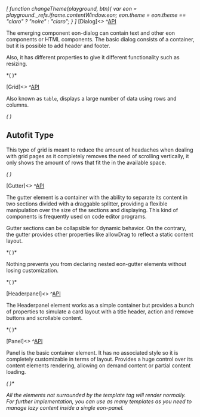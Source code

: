 *[
  function changeTheme(playground, btn){
    var eon = playground._refs.iframe.contentWindow.eon;
    eon.theme = eon.theme == "claro" ? "noire" : "claro";
  }
]*
[Dialog]<>
^[API](#!&mode=api&file=ui%2Feon-dialog%2Feon-dialog.html)

The emerging component eon-dialog can contain text and other eon components or HTML components.
The basic dialog consists of a container, but it is possible to add header and footer.

Also, it has different properties to give it different functionality such as resizing.


*(
<doc-playground label="Common usage" format="true" html="true" js="true" css="true" selector="#content">
  <template type="html">
    <doc-head>
      <script src='framework/doc-eon/eon/eon.js'></script>
      <script>
        eon.import([
          'framework/doc-eon/eon/ui/eon-dialog',
          'framework/doc-eon/eon/ui/eon-text',
          'framework/doc-eon/eon/ui/eon-button',
          'framework/doc-eon/custom/doc-playground/doc-showcase'
        ])
      </script>
      <style>
        body {
          display: flex;
          flex-wrap: wrap;
        }   
        #content {
          display:flex;
          flex-wrap: wrap;
          width: 100%;
        }     
        #textDialog {
          max-width: 700px;
          max-height: 300px;
        }
        .d-dialog-form {
          display:flex;
          flex-direction: column;
          padding: 0;
        }
        .d-dialog-placeholder {
          height: 200px;
          width: 100%;
        }
        .d-top-margin {
          margin-top: 10px;
        }
        .d-right-margin {
          margin-right: 10px;
        }
        #myDialog.eon-dialog-dialog .eon-dialog-content {
          padding: 0 25px 25px 25px;
        }
        .d-dialog-form eon-text {
          margin: 5px 0;
        }
        @media (max-width: 460px) {
          .d-dialog-form eon-text {
            width: 100% !important;
          }
        }
      </style>
  </doc-head>
  <doc-body>
    <div id="content"> 
      <doc-showcase label="Interactive">
          <eon-button value="Show" onclick="document.querySelector('#textDialog').open()"></eon-button>
          <eon-dialog id="textDialog" class="d-dialog" heading="Interactive dialog" blur="true" closable="true" maximize="true"
            minimize="true" resize="true" drag="true" default-style="false">
            <eon-section type="content">
              <p>
                Lorem ipsum dolor sit amet, consectetur adipisicing elit, sed do eiusmod tempor
                incididunt ut labore et dolore magna aliqua.
                Ut enim ad minim veniam, quis nostrud exercitation ullamco laboris nisi ut
                aliquip
                ex ea commodo
                consequat. Duis aute irure dolor in reprehenderit in voluptate velit esse
                cillum
                dolore eu fugiat
                nulla pariatur. Excepteur sint occaecat cupidatat non proident, sunt in culpa
                qui
                officia deserunt
                mollit anim id est laborum.
                <br>
                <br> Lorem ipsum dolor sit amet, consectetur adipisicing elit, sed do eiusmod
                tempor incididunt ut labore
                et dolore magna aliqua. Ut enim ad minim veniam, quis nostrud exercitation
                ullamco
                laboris nisi ut
                aliquip ex ea commodo consequat. Duis aute irure dolor in reprehenderit in
                voluptate velit esse cillum
                dolore eu fugiat nulla pariatur. Excepteur sint occaecat cupidatat non
                proident,
                sunt in culpa qui
                officia deserunt mollit anim id est laborum.
                <br>
                <br> Lorem ipsum dolor sit amet, consectetur adipisicing elit, sed do eiusmod
                tempor incididunt ut labore
                et dolore magna aliqua.
                <br>
              </p>
            </eon-section>
            <eon-section type="footer" location="right">
              <eon-button class="d-right-margin" value="Cancel" design="flat" onclick="document.querySelector('#textDialog').close()">
              </eon-button>
            </eon-section>
          </eon-dialog>
      </doc-showcase>
      <doc-showcase label="Login">
          <eon-button value="Show" onclick="document.querySelector('#myDialog').open()">
          </eon-button>
          <eon-dialog id="myDialog" modal="true" blur="true" resize="true" heading="Login" default-style="false">
            <eon-section type="content">
              <eon-form class="d-dialog-form" action="#" method="get">
                <eon-text name="userName" type="text" placeholder="User name" label="User name"></eon-text>
                <eon-text name="userPass" type="Password" placeholder="Password" label="Password"></eon-text>
                <eon-button class="d-top-margin" type="submit" value="Sign in" expand="full" design="flat"></eon-button>
              </eon-form>
            </eon-section>
          </eon-dialog>
      </doc-showcase>
    </div>
  <div style="height: 350px;"></div>
  </doc-body>
  </template>
  <template type="footer">
    {"button":{"action":"changeTheme", "icon":"bubble-chart"}}
  </template>
</doc-playground>
)*

[Grid]<>
^[API](#!&mode=api&file=ui%2Feon-grid%2Feon-grid.html)


Also known as `table`, displays a large number of data using rows and columns.

*(
<doc-playground label="Common Usage" html="true" js="true" css="true" selector="body">
  <template type="html">
      <head>
          <script src='framework/doc-eon/eon/eon.js'></script>
          <script>eon.import(['framework/doc-eon/eon/ui/eon-grid','framework/doc-eon/custom/doc-playground/doc-showcase']);</script>
      </head>
      <body>
          <doc-showcase label="Default">
              <eon-grid footer="true" entries-count="false" row-min-height="80" column-min-width="200"
                  columns="name, lastname, age, phone" headers="Name, Lastname, Age, Phone, DNI" style="height:340px" page-size="8" autofit="false">
                  <eon-grid-row>
                      <eon-grid-cell column="name">John</eon-grid-cell>
                      <eon-grid-cell column="lastname">Doe</eon-grid-cell>
                      <eon-grid-cell column="age">27</eon-grid-cell>
                      <eon-grid-cell column="phone">766565454</eon-grid-cell>
                  </eon-grid-row>
                  <eon-grid-row>
                      <eon-grid-cell column="name">Jill</eon-grid-cell>
                      <eon-grid-cell column="lastname">Smith</eon-grid-cell>
                      <eon-grid-cell column="phone">666676666</eon-grid-cell>
                  </eon-grid-row>
                  <eon-grid-row>
                      <eon-grid-cell column="name">Joseph</eon-grid-cell>
                      <eon-grid-cell column="lastname">Doe</eon-grid-cell>
                      <eon-grid-cell column="age">16</eon-grid-cell>
                      <eon-grid-cell column="phone">3345</eon-grid-cell>
                  </eon-grid-row>
                  <eon-grid-row>
                      <eon-grid-cell column="name">Charles</eon-grid-cell>
                      <eon-grid-cell column="lastname">Doe</eon-grid-cell>
                      <eon-grid-cell column="age">27</eon-grid-cell>
                      <eon-grid-cell column="phone">766565454</eon-grid-cell>
                  </eon-grid-row>
                  <eon-grid-row>
                      <eon-grid-cell column="name">Jaime</eon-grid-cell>
                      <eon-grid-cell column="lastname">Doe</eon-grid-cell>
                      <eon-grid-cell column="age">16</eon-grid-cell>
                      <eon-grid-cell column="phone">3345</eon-grid-cell>
                  </eon-grid-row>
                  <eon-grid-row>
                      <eon-grid-cell column="name">Johan</eon-grid-cell>
                      <eon-grid-cell column="lastname">Doe</eon-grid-cell>
                      <eon-grid-cell column="phone">666676666</eon-grid-cell>
                  </eon-grid-row>
                  <eon-grid-row>
                      <eon-grid-cell column="name">David</eon-grid-cell>
                      <eon-grid-cell column="lastname">Doe</eon-grid-cell>
                      <eon-grid-cell column="age">27</eon-grid-cell>
                      <eon-grid-cell column="phone">766565454</eon-grid-cell>
                  </eon-grid-row>
                  <eon-grid-row>
                      <eon-grid-cell column="name">Samuel</eon-grid-cell>
                      <eon-grid-cell column="lastname">Doe</eon-grid-cell>
                      <eon-grid-cell column="age">16</eon-grid-cell>
                      <eon-grid-cell column="phone">3345</eon-grid-cell>
                  </eon-grid-row>
                  <eon-grid-row>
                      <eon-grid-cell column="name">Vera</eon-grid-cell>
                      <eon-grid-cell column="lastname">Doe</eon-grid-cell>
                      <eon-grid-cell column="phone">666676666</eon-grid-cell>
                  </eon-grid-row>
                  <eon-grid-row>
                      <eon-grid-cell column="name">Janine</eon-grid-cell>
                      <eon-grid-cell column="lastname">Jackson</eon-grid-cell>
                      <eon-grid-cell column="age">27</eon-grid-cell>
                      <eon-grid-cell column="phone">766565454</eon-grid-cell>
                  </eon-grid-row>
                  </eon-grid>
          </doc-showcase>
      </body>
  </template>
  <template type="css">
      .doc-showcase-content{display:flex;}
      .doc-showcase-content eon-button{margin:0 5px;}
  </template>
  <template type="footer">
    {"button":{"action":"changeTheme", "icon":"theme"}}
  </template>
</doc-playground>
)*

## Autofit Type

This type of grid is meant to reduce the amount of headaches when dealing with grid pages as it completely removes the need of scrolling vertically, it only shows the amount of rows that fit the in the available space.

*(
<doc-playground label="Autofit" html="true" js="true" css="true" selector="body">
  <template type="html">
      <head>
          <script src='framework/doc-eon/eon/eon.js'></script>
          <script>eon.import(['framework/doc-eon/eon/ui/eon-grid','framework/doc-eon/custom/doc-playground/doc-showcase']);</script>
      </head>
      <body>
          <doc-showcase label='Smaller Space'>
              <eon-grid resizable="false" footer="true" entries-count="false" row-min-height="80" column-min-width="200" autofit="true"
                  columns="name, lastname, age, phone" headers="Name, Lastname, Age, Phone, DNI" style="height:260px">
                  <eon-grid-row>
                      <eon-grid-cell column="name">John</eon-grid-cell>
                      <eon-grid-cell column="lastname">Doe</eon-grid-cell>
                      <eon-grid-cell column="age">27</eon-grid-cell>
                      <eon-grid-cell column="phone">766565454</eon-grid-cell>
                  </eon-grid-row>
                  <eon-grid-row>
                      <eon-grid-cell column="name">Jill</eon-grid-cell>
                      <eon-grid-cell column="lastname">Smith</eon-grid-cell>
                      <eon-grid-cell column="phone">666676666</eon-grid-cell>
                  </eon-grid-row>
                  <eon-grid-row>
                      <eon-grid-cell column="name">Joseph</eon-grid-cell>
                      <eon-grid-cell column="lastname">Doe</eon-grid-cell>
                      <eon-grid-cell column="age">16</eon-grid-cell>
                      <eon-grid-cell column="phone">3345</eon-grid-cell>
                  </eon-grid-row>
                  <eon-grid-row>
                      <eon-grid-cell column="name">Charles</eon-grid-cell>
                      <eon-grid-cell column="lastname">Doe</eon-grid-cell>
                      <eon-grid-cell column="age">27</eon-grid-cell>
                      <eon-grid-cell column="phone">766565454</eon-grid-cell>
                  </eon-grid-row>
                  <eon-grid-row>
                      <eon-grid-cell column="name">Jaime</eon-grid-cell>
                      <eon-grid-cell column="lastname">Doe</eon-grid-cell>
                      <eon-grid-cell column="age">16</eon-grid-cell>
                      <eon-grid-cell column="phone">3345</eon-grid-cell>
                  </eon-grid-row>
                  <eon-grid-row>
                      <eon-grid-cell column="name">Johan</eon-grid-cell>
                      <eon-grid-cell column="lastname">Doe</eon-grid-cell>
                      <eon-grid-cell column="phone">666676666</eon-grid-cell>
                  </eon-grid-row>
                  <eon-grid-row>
                      <eon-grid-cell column="name">David</eon-grid-cell>
                      <eon-grid-cell column="lastname">Doe</eon-grid-cell>
                      <eon-grid-cell column="age">27</eon-grid-cell>
                      <eon-grid-cell column="phone">766565454</eon-grid-cell>
                  </eon-grid-row>
                  <eon-grid-row>
                      <eon-grid-cell column="name">Samuel</eon-grid-cell>
                      <eon-grid-cell column="lastname">Doe</eon-grid-cell>
                      <eon-grid-cell column="age">16</eon-grid-cell>
                      <eon-grid-cell column="phone">3345</eon-grid-cell>
                  </eon-grid-row>
                  <eon-grid-row>
                      <eon-grid-cell column="name">Vera</eon-grid-cell>
                      <eon-grid-cell column="lastname">Doe</eon-grid-cell>
                      <eon-grid-cell column="phone">666676666</eon-grid-cell>
                  </eon-grid-row>
                  <eon-grid-row>
                      <eon-grid-cell column="name">Janine</eon-grid-cell>
                      <eon-grid-cell column="lastname">Jackson</eon-grid-cell>
                      <eon-grid-cell column="age">27</eon-grid-cell>
                      <eon-grid-cell column="phone">766565454</eon-grid-cell>
                  </eon-grid-row>
                  </eon-grid>
          </doc-showcase>
          <doc-showcase label='Larger Space'>
              <eon-grid resizable="false" footer="true" entries-count="false" row-min-height="80" column-min-width="200" autofit="true"
                  columns="name, lastname, age, phone" headers="Name, Lastname, Age, Phone, DNI" style="height:580px">
                  <eon-grid-row>
                      <eon-grid-cell column="name">John</eon-grid-cell>
                      <eon-grid-cell column="lastname">Doe</eon-grid-cell>
                      <eon-grid-cell column="age">27</eon-grid-cell>
                      <eon-grid-cell column="phone">766565454</eon-grid-cell>
                  </eon-grid-row>
                  <eon-grid-row>
                      <eon-grid-cell column="name">Jill</eon-grid-cell>
                      <eon-grid-cell column="lastname">Smith</eon-grid-cell>
                      <eon-grid-cell column="phone">666676666</eon-grid-cell>
                  </eon-grid-row>
                  <eon-grid-row>
                      <eon-grid-cell column="name">Joseph</eon-grid-cell>
                      <eon-grid-cell column="lastname">Doe</eon-grid-cell>
                      <eon-grid-cell column="age">16</eon-grid-cell>
                      <eon-grid-cell column="phone">3345</eon-grid-cell>
                  </eon-grid-row>
                  <eon-grid-row>
                      <eon-grid-cell column="name">Charles</eon-grid-cell>
                      <eon-grid-cell column="lastname">Doe</eon-grid-cell>
                      <eon-grid-cell column="age">27</eon-grid-cell>
                      <eon-grid-cell column="phone">766565454</eon-grid-cell>
                  </eon-grid-row>
                  <eon-grid-row>
                      <eon-grid-cell column="name">Jaime</eon-grid-cell>
                      <eon-grid-cell column="lastname">Doe</eon-grid-cell>
                      <eon-grid-cell column="age">16</eon-grid-cell>
                      <eon-grid-cell column="phone">3345</eon-grid-cell>
                  </eon-grid-row>
                  <eon-grid-row>
                      <eon-grid-cell column="name">Johan</eon-grid-cell>
                      <eon-grid-cell column="lastname">Doe</eon-grid-cell>
                      <eon-grid-cell column="phone">666676666</eon-grid-cell>
                  </eon-grid-row>
                  <eon-grid-row>
                      <eon-grid-cell column="name">David</eon-grid-cell>
                      <eon-grid-cell column="lastname">Doe</eon-grid-cell>
                      <eon-grid-cell column="age">27</eon-grid-cell>
                      <eon-grid-cell column="phone">766565454</eon-grid-cell>
                  </eon-grid-row>
                  <eon-grid-row>
                      <eon-grid-cell column="name">Samuel</eon-grid-cell>
                      <eon-grid-cell column="lastname">Doe</eon-grid-cell>
                      <eon-grid-cell column="age">16</eon-grid-cell>
                      <eon-grid-cell column="phone">3345</eon-grid-cell>
                  </eon-grid-row>
                  <eon-grid-row>
                      <eon-grid-cell column="name">Vera</eon-grid-cell>
                      <eon-grid-cell column="lastname">Doe</eon-grid-cell>
                      <eon-grid-cell column="phone">666676666</eon-grid-cell>
                  </eon-grid-row>
                  <eon-grid-row>
                      <eon-grid-cell column="name">Janine</eon-grid-cell>
                      <eon-grid-cell column="lastname">Jackson</eon-grid-cell>
                      <eon-grid-cell column="age">27</eon-grid-cell>
                      <eon-grid-cell column="phone">766565454</eon-grid-cell>
                  </eon-grid-row>
                  </eon-grid>
          </doc-showcase>
      </body>
  </template>
  <template type="css">
      .doc-showcase-content{display:flex;}
      .doc-showcase-content eon-button{margin:0 5px;}
  </template>
  <template type="footer">
    {"button":{"action":"changeTheme", "icon":"theme"}}
  </template>
</doc-playground>
)*


[Gutter]<>
^[API](#!&mode=api&file=ui%2Feon-gutter%2Feon-gutter.html)


The gutter element is a container with the ability to separate its content in two sections divided with a draggable splitter, providing a flexible manipulation over the size of the sections and displaying. This kind of components is frequently used on code editor programs.

Gutter sections can be collapsible for dynamic behavior. On the contrary, the gutter provides other properties like allowDrag to reflect a static content layout.

*(
<doc-playground label="Vertical gutter" format="true" html="true" js="true" css="true" selector="body">
  <template type="html">
    <doc-head>
      <script src='framework/doc-eon/eon/eon.js'></script>
      <script>
        eon.themeSchema = {
          claro: ["eon-gutter"]
        }
      </script>
      <script>
        eon.import([
          'framework/doc-eon/eon/ui/eon-gutter',
          'framework/doc-eon/custom/doc-playground/doc-showcase'
        ])
      </script>
      <style>
        body {
          display: flex;
          flex-wrap: wrap;
        }
        doc-showcase {
           width: 100%;
        }
        doc-showcase .doc-showcase-content {
          height: 250px;
          width: 100%;
        }
      </style>
  </doc-head>
  <doc-body>
    <doc-showcase>
      <eon-gutter type="horizontal" collapsible="true">
        <eon-section class="section">
          <div class="gutter-box blue"></div>
          <div class="gutter-box blue"></div>
          <div class="gutter-box blue"></div>
          <div class="gutter-box blue"></div>
        </eon-section>
        <eon-section>
          <div class="gutter-box orange"></div>
          <div class="gutter-box orange"></div>
          <div class="gutter-box orange"></div>
          <div class="gutter-box orange"></div>
        </eon-section>
      </eon-gutter>
    </doc-showcase>
  </doc-body>
  </template>
   <template type="css">
      .gutter-box {
          height: 50px;
          width: 50px;
          min-width: 50px;
          margin: 8px;
          background: #76bb72;
      }
      .blue {
        background-color: #7296bb !important;
      }

      .red {
        background-color: #b36a6a;
      }
  </template>
  <template type="footer">
    {"button":{"action":"changeTheme", "icon":"theme"}}
  </template>
</doc-playground>
)*


Nothing prevents you from declaring nested eon-gutter elements without losing customization.


*(
<doc-playground label="Nested gutter" format="true" html="true" js="true" css="true" selector="body">
  <template type="html">
    <doc-head>
      <script src='framework/doc-eon/eon/eon.js'></script>
      <script>
        eon.themeSchema = {
          claro: ["eon-gutter"]
        }
      </script>
      <script>
        eon.import([
          'framework/doc-eon/eon/ui/eon-gutter',
          'framework/doc-eon/custom/doc-playground/doc-showcase'
        ])
      </script>
      <style>
        body {
          display: flex;
          flex-wrap: wrap;
        }
        doc-showcase {
           width: 100%;
        }
        doc-showcase .doc-showcase-content {
          height: 350px;
          width: 100%;
        }
        .doc-showcase-title {
            display: none;
        }
      </style>
  </doc-head>
  <doc-body>
    <doc-showcase>
    <eon-gutter type="vertical" collapsible="true">
        <eon-section>
          <eon-gutter collapsible="false">
            <eon-section class="section">
              <div class="gutter-box blue"></div>
              <div class="gutter-box blue"></div>
              <div class="gutter-box blue"></div>
              <div class="gutter-box blue"></div>
            </eon-section>
            <eon-section>
              <div class="gutter-box orange"></div>
              <div class="gutter-box orange"></div>
              <div class="gutter-box orange"></div>
              <div class="gutter-box orange"></div>
            </eon-section>
          </eon-gutter>
        </eon-section>
        <eon-section>
          <div class="gutter-box red"></div>
          <div class="gutter-box red"></div>
          <div class="gutter-box red"></div>
          <div class="gutter-box red"></div>
        </eon-section>
      </eon-gutter>
    </doc-showcase>
  </doc-body>
  </template>
   <template type="css">
      .gutter-box {
          height: 50px;
          width: 50px;
          min-width: 50px;
          margin: 8px;
          background: #76bb72;
      }
      .blue {
        background-color: #7296bb !important;
      }

      .orange {
        background-color: #bb9772;
      }
      .red {
        background-color: #b36a6a;
      }
  </template>
  <template type="footer">
    {"button":{"action":"changeTheme", "icon":"theme"}}
  </template>
</doc-playground>
)*


[Headerpanel]<>
^[API](#!&mode=api&file=ui%2Feon-headerpanel%2Feon-headerpanel.html)


The Headerpanel element works as a simple container but provides a bunch of properties to simulate a card layout with a title header, action and remove buttons and scrollable content.

*(
<doc-playground label="Flexible behavior" format="true" html="true" js="true" css="true" selector="body">
  <template type="html">
    <doc-head>
      <script src='framework/doc-eon/eon/eon.js'></script>
      <script>
        eon.themeSchema = {
          claro: ["eon-headerpanel"]
        }
      </script>
      <script>
        eon.import([
          'framework/doc-eon/eon/ui/eon-headerpanel',
          'framework/doc-eon/custom/doc-playground/doc-showcase'
        ])
      </script>
      <style>
        body {
          display: flex;
          flex-wrap: wrap;
        }
      </style>
  </doc-head>
  <doc-body>
    <doc-showcase label="Header panel">
      <eon-headerpanel header="static" header-content="Squares"  class="headerpanel" default-style="false">
      <div class="headerpanel-square blue"></div>
        <div class="headerpanel-square blue"></div>
        <div class="headerpanel-square blue"></div>
        <div class="headerpanel-square blue"></div>
      </eon-headerpanel>
    </doc-showcase>
    <doc-showcase label="Growing header">
      <eon-headerpanel id="growing-headerpanel" default-style="false" header="grow" class="headerpanel" header-content="More squares" action-button="changeSquaresColor('growing-headerpanel')" close-button="none" close-button-class="d-black-close">
        <div class="headerpanel-square red"></div>
        <div class="headerpanel-square red"></div>
        <div class="headerpanel-square red"></div>
        <div class="headerpanel-square red"></div>
      </eon-headerpanel>
    </doc-showcase>
    <doc-showcase label="Simple panel">
      <eon-headerpanel class="headerpanel" default-style="false">
      </eon-headerpanel>
    </doc-showcase>
  </doc-body>
  </template>
   <template type="css">
      .red {
        background-color: #b36a6a;
      }
      .blue {
        background-color: #7296bb;
      }
      .headerpanel {
        width: 200px;
        height: 200px;
        transition: all .2s;
      }
      .headerpanel-square {
        width: 100%;
        height: 100px;
        margin-top: 12px;
        transition: all .2s;
      }
  </template>
  <template type="js">
    var colors = ["", "#b78f47", "#2a9a9a", "#8c47b7", "#bb9772", "#b36a6a", "#7296bb"];

    function changeSquaresColor(id) {
      var squares = document.querySelector("#" + id).querySelectorAll(".headerpanel-square");
      var color = Math.floor((Math.random() * 6) + 1);
      // Change squares color
      for (var index in squares) {
        squares[index].style.backgroundColor = colors[color];
      }
    }
  </template>
  <template type="footer">
    {"button":{"action":"changeTheme", "icon":"theme"}}
  </template>
</doc-playground>
)*

[Panel]<>
^[API](#!&mode=api&file=ui%2Feon-panel%2Feon-panel.html)


Panel is the basic container element. It has no associated style so it is completely customizable in terms of layout. Provides a huge control over its content elements rendering, allowing on demand content or partial content loading.

*(
<doc-playground label="Panels" format="true" html="true" js="true" css="true" selector="body">
  <template type="html">
    <doc-head>
      <script src='framework/doc-eon/eon/eon.js'></script>
      <script>
        eon.import([
          'framework/doc-eon/eon/ui/eon-button',
          'framework/doc-eon/eon/ui/eon-panel',
          'framework/doc-eon/custom/doc-playground/doc-showcase'
        ])
      </script>
      <style>
        body {
          display: flex;
          flex-wrap: wrap;
        }
        @media (max-width: 430px) {
          doc-showcase {
            width: calc(100% - 40px);
          }
          eon-panel {
            width: 100%;
            min-width: 100% !important;
          }
          .panel-content {
            width: 100% !important;
          }
        }
      </style>
  </doc-head>
  <doc-body>
    <doc-showcase label="On demand import">
      <eon-button class="panel-button" value="Import lazy" onclick="importRemote()"></eon-button>
      <eon-panel id="lazy-remote" class="panel" default-style="false" fill="false" 
                allow-scroll="false" href="data/panel/lazyContent.html" lazy-load="true">
        <div class="panel-content place-holder" style="box-shadow: none;">No content here</div>
      </eon-panel>
    </doc-showcase>
    <doc-showcase label="On demand rendering">
      <eon-button class="panel-button" inline="true" value="Render lazy" onclick="renderLazy()"></eon-button>
      <eon-panel id="lazy-content" class="panel" default-style="false" fill="false" allow-scroll="false">
        <div class="panel-content place-holder">I'm a hidden div!</div>
        <template>
          <div class="panel-content" style="background-color: #7296bb;">
            I'm an on demand rendered div!
          </div>
        </template>
      </eon-panel>
    </doc-showcase>
  </doc-body>
  </template>
  <template type="css">
    .panel {
      flex-direction: column;
        min-width: 350px;
        height: 100px;
    }
    .panel-content {
      height: 100px;
      width: 350px;
      display: flex;
      justify-content: center;
      align-items: center;
      font-size: 18px;
      text-align: center;
      padding: 6px;
      color: #ffffff;
      box-sizing: border-box;
    }
    .place-holder {
      background-color: #76bb72;
      -moz-box-shadow: inset 0 0 10px #ffffff;
      -webkit-box-shadow: inset 0 0 10px #ffffff;
      box-shadow: inset 0 0 10px #ffffff;
    }
    .panel-button {
      width: 150px;
      margin-bottom: 10px;
    }
    #lazy-remote {
      -webkit-box-shadow: 0px 0px 10px #d8d8d8;
      -moz-box-shadow: 0px 0px 10px #d8d8d8;
      box-shadow: 0px 0px 10px #d8d8d8;
    }
  </template>
  <template type="js">
    //**
    function renderLazy() {
      document.querySelector("#lazy-content").render();
      // Remove place holder
      document.querySelector("#lazy-content .place-holder").style.display = "none";
    }
    function importRemote() {
      document.querySelector("#lazy-remote").importContent();
      // Remove place holder
      document.querySelector("#lazy-remote .place-holder").style.display = "none";
    }
  </template>
  <template type="footer">
    {"button":{"action":"changeTheme", "icon":"theme"}}
  </template>
</doc-playground>
)*


All the elements not surrounded by the template tag will render normally. 
For further implementation, you can use as many templates as you need to manage lazy content inside a single eon-panel.

